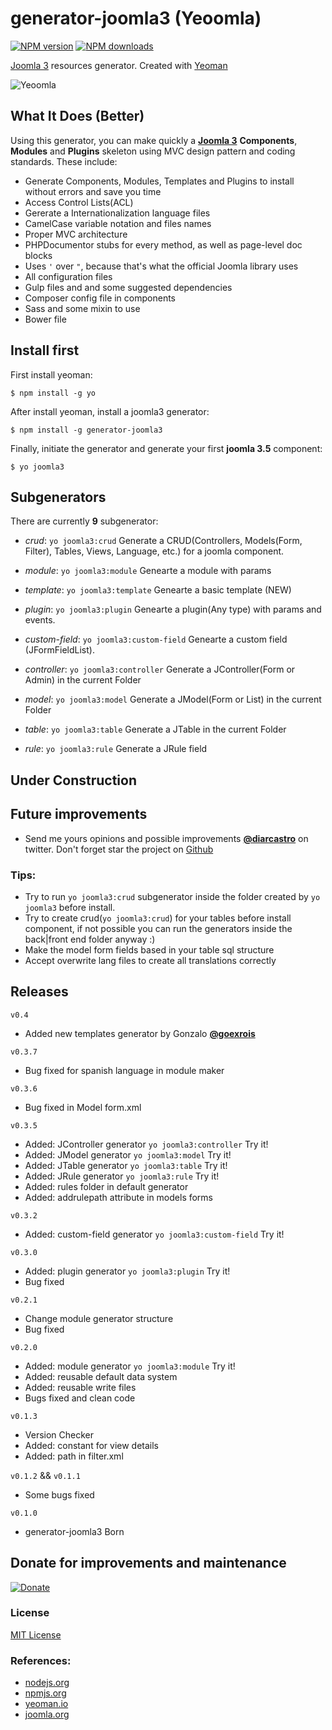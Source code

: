 # generator-joomla3 (Yeoomla)
[![NPM version][npm-image]][npm-url]
[![NPM downloads][downloads-image]][downloads-url]

[Joomla 3](http://joomla.org/) resources generator. Created with [Yeoman](http://yeoman.io/)

![Yeoomla](http://i.imgur.com/0z4xLYp.png?1 "Yeoomla")

## What It Does (Better)
Using this generator, you can make quickly a **[Joomla 3](http://joomla.org)** **Components**, **Modules** and **Plugins** skeleton using MVC design pattern and coding standards. These include:


* Generate Components, Modules, Templates and Plugins to install without errors and save you time
* Access Control Lists(ACL)
* Gererate a Internationalization language files
* CamelCase variable notation and files names
* Proper MVC architecture
* PHPDocumentor stubs for every method, as well as page-level doc blocks
* Uses ``'`` over ``"``, because that's what the official Joomla library uses
* All configuration files
* Gulp files and and some suggested dependencies
* Composer config file in components
* Sass and some mixin to use
* Bower file

## Install first
First install yeoman:
```
$ npm install -g yo
```

After install yeoman, install a joomla3 generator:

```
$ npm install -g generator-joomla3
```

Finally, initiate the generator and generate your first **joomla 3.5** component:

```
$ yo joomla3
```

## Subgenerators
There are currently **9** subgenerator:

- *crud*: ``yo joomla3:crud`` Generate a CRUD(Controllers, Models(Form, Filter), Tables, Views, Language, etc.) for a joomla component.

- *module*: ``yo joomla3:module`` Genearte a module with params

- *template*: ``yo joomla3:template`` Genearte a basic template (NEW)

- *plugin*: ``yo joomla3:plugin`` Genearte a plugin(Any type) with params and events.

- *custom-field*: ``yo joomla3:custom-field`` Genearte a custom field (JFormFieldList).

- *controller*: ``yo joomla3:controller`` Generate a JController(Form or Admin) in the current Folder

- *model*: ``yo joomla3:model`` Generate a JModel(Form or List) in the current Folder

- *table*: ``yo joomla3:table`` Generate a JTable in the current Folder

- *rule*: ``yo joomla3:rule`` Generate a JRule field

## Under Construction

## Future improvements
 - Send me yours opinions and possible improvements
[**@diarcastro**](https://twitter.com/diarcastro)
on twitter. Don't forget star the project on [Github](https://github.com/diarcastro/generator-joomla3)


### Tips:
  - Try to run ``yo joomla3:crud`` subgenerator inside the folder created by ``yo joomla3`` before install.
  - Try to create crud(``yo joomla3:crud``) for your tables before install component, if not possible you can run the generators inside the back|front end folder anyway :)
  - Make the model form fields based in your table sql structure
  - Accept overwrite lang files to create all translations correctly

## Releases
``v0.4``
- Added new templates generator by Gonzalo [**@goexrois**](https://twitter.com/goexrois)

``v0.3.7``
- Bug fixed for spanish language in module maker

``v0.3.6``
- Bug fixed in Model form.xml

``v0.3.5``
- Added: JController generator ``yo joomla3:controller`` Try it!
- Added: JModel generator ``yo joomla3:model`` Try it!
- Added: JTable generator ``yo joomla3:table`` Try it!
- Added: JRule generator ``yo joomla3:rule`` Try it!
- Added: rules folder in default generator
- Added: addrulepath attribute in models forms

``v0.3.2``
- Added: custom-field generator ``yo joomla3:custom-field`` Try it!

``v0.3.0``
- Added: plugin generator ``yo joomla3:plugin`` Try it!
- Bug fixed

``v0.2.1``
- Change module generator structure
- Bug fixed

``v0.2.0``
- Added: module generator ``yo joomla3:module`` Try it!
- Added: reusable default data system
- Added: reusable write files
- Bugs fixed and clean code

``v0.1.3``
- Version Checker
- Added: constant for view details
- Added: path in filter.xml

``v0.1.2`` && ``v0.1.1``
- Some bugs fixed

``v0.1.0``
- generator-joomla3 Born

## Donate for improvements and maintenance
[![Donate](https://www.paypalobjects.com/en_US/i/btn/btn_donateCC_LG.gif)](https://www.paypal.com/cgi-bin/webscr?cmd=_donations&business=VYEPJKUE4469A&lc=US&item_name=generator%2djoomla3&currency_code=USD&bn=PP%2dDonationsBF%3abtn_donateCC_LG%2egif%3aNonHosted)

### License
[MIT License](http://en.wikipedia.org/wiki/MIT_License)

### References:
- [nodejs.org](https://nodejs.org)
- [npmjs.org](https://www.npmjs.com/)
- [yeoman.io](http://yeoman.io/)
- [joomla.org](https://www.joomla.org/)


[npm-image]: https://img.shields.io/npm/v/generator-joomla3.svg?style=flat
[npm-url]: https://npmjs.org/package/generator-joomla3
[downloads-image]: https://img.shields.io/npm/dm/generator-joomla3.svg?style=flat
[downloads-url]: https://npmjs.org/package/generator-joomla3
